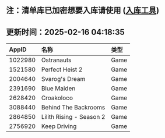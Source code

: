 ## 注：清单库已加密想要入库请使用 ([入库工具](https://github.com/BlankTMing/ManifestAutoUpdate/releases))

## 更新时间：2025-02-16 04:18:35
| AppID | 名称 | 类型  |
| :-------------------- | :----------------------------- | :----------- |
| 1022980 | Ostranauts| Game |
| 1521580 | Perfect Heist 2| Game |
| 2004640 | Svarog's Dream| Game |
| 2391690 | Blue Maiden| Game |
| 2628420 | Croakoloco| Game |
| 3088440 | Behind The Backrooms| Game |
| 2864850 | Lilith Rising - Season 2| Game |
| 2756920 | Keep Driving| Game |
